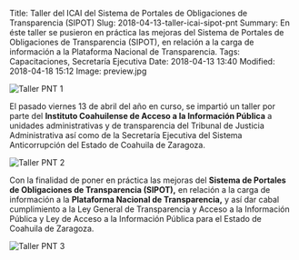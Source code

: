 Title: Taller del ICAI del Sistema de Portales de Obligaciones de Transparencia (SIPOT)
Slug: 2018-04-13-taller-icai-sipot-pnt
Summary: En éste taller se pusieron en práctica las mejoras del Sistema de Portales de Obligaciones de Transparencia (SIPOT), en relación a la carga de información a la Plataforma Nacional de Transparencia.
Tags: Capacitaciones, Secretaría Ejecutiva
Date: 2018-04-13 13:40
Modified: 2018-04-18 15:12
Image: preview.jpg


<img class="img-fluid" src="foto-pnt-1.jpg" alt="Taller PNT 1">

El pasado viernes 13 de abril del año en curso, se impartió un taller
por parte del **Instituto Coahuilense de Acceso a la Información
Pública** a unidades administrativas y de transparencia del Tribunal de
Justicia Administrativa así como de la Secretaría Ejecutiva del Sistema
Anticorrupción del Estado de Coahuila de Zaragoza.

<img class="img-fluid" src="foto-pnt-2.jpg" alt="Taller PNT 2">

Con la finalidad de poner en práctica las mejoras del **Sistema de
Portales de Obligaciones de Transparencia (SIPOT),** en relación a la
carga de información a la **Plataforma Nacional de Transparencia,** y
así dar cabal cumplimiento a la Ley General de Transparencia y Acceso a
la Información Pública y Ley de Acceso a la Información Pública para el
Estado de Coahuila de Zaragoza.

<img class="img-fluid" src="foto-pnt-3.jpg" alt="Taller PNT 3">
